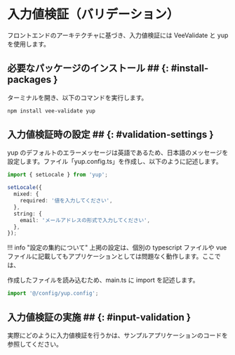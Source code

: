# 入力値検証（バリデーション）

フロントエンドのアーキテクチャに基づき、入力値検証には VeeValidate と yup を使用します。

## 必要なパッケージのインストール ## {: #install-packages }

ターミナルを開き、以下のコマンドを実行します。

```bash
npm install vee-validate yup
```

## 入力値検証時の設定 ## {: #validation-settings }

yup のデフォルトのエラーメッセージは英語であるため、日本語のメッセージを設定します。ファイル「yup.config.ts」を作成し、以下のように記述します。

```typescript
import { setLocale } from 'yup';

setLocale({
  mixed: {
    required: '値を入力してください',
  },
  string: {
    email: 'メールアドレスの形式で入力してください',
  },
});
```

!!! info "設定の集約について"
    上掲の設定は、個別の typescript ファイルや vue ファイルに記載してもアプリケーションとしては問題なく動作します。ここでは、

作成したファイルを読み込むため、main.ts に import を記述します。

```typescript
import '@/config/yup.config';
```

## 入力値検証の実施 ## {: #input-validation }

実際にどのように入力値検証を行うかは、サンプルアプリケーションのコードを参照してください。
